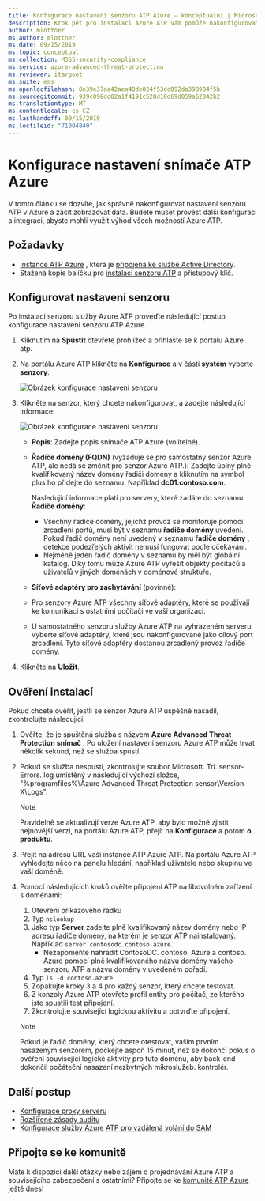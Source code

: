 ```yaml
---
title: Konfigurace nastavení senzoru ATP Azure – konceptuální | Microsoft Docs
description: Krok pět pro instalaci Azure ATP vám pomůže nakonfigurovat nastavení pro samostatný senzor Azure ATP.
author: mlottner
ms.author: mlottner
ms.date: 09/15/2019
ms.topic: conceptual
ms.collection: M365-security-compliance
ms.service: azure-advanced-threat-protection
ms.reviewer: itargoet
ms.suite: ems
ms.openlocfilehash: 8e39e37aa42aea40de024f53dd892da398984f5b
ms.sourcegitcommit: 939c098dd02a1f4191c528d10d69d059a62042b2
ms.translationtype: MT
ms.contentlocale: cs-CZ
ms.lasthandoff: 09/15/2019
ms.locfileid: "71004840"
---
```

# <a name="configure-azure-atp-sensor-settings"></a>Konfigurace nastavení snímače ATP Azure

V tomto článku se dozvíte, jak správně nakonfigurovat nastavení senzoru ATP v Azure a začít zobrazovat data. Budete muset provést další konfiguraci a integraci, abyste mohli využít výhod všech možností Azure ATP.  

## <a name="prerequisites"></a>Požadavky

- [Instance ATP Azure](install-atp-step1.md) , která je [připojená ke službě Active Directory](install-atp-step2.md).
- Stažená kopie balíčku pro [instalaci senzoru ATP](install-atp-step3.md) a přístupový klíč.

## <a name="configure-sensor-settings"></a>Konfigurovat nastavení senzoru

Po instalaci senzoru služby Azure ATP proveďte následující postup konfigurace nastavení senzoru ATP Azure.

1. Kliknutím na **Spustit** otevřete prohlížeč a přihlaste se k portálu Azure atp.

1.  Na portálu Azure ATP klikněte na **Konfigurace** a v části **systém** vyberte **senzory**.
   
    ![Obrázek konfigurace nastavení senzoru](media/atp-sensor-config.png)


1. Klikněte na senzor, který chcete nakonfigurovat, a zadejte následující informace:

   ![Obrázek konfigurace nastavení senzoru](media/atp-sensor-config-2.png)

   - **Popis**: Zadejte popis snímače ATP Azure (volitelné).
   - **Řadiče domény (FQDN)** (vyžaduje se pro samostatný senzor Azure ATP, ale nedá se změnit pro senzor Azure ATP.): Zadejte úplný plně kvalifikovaný název domény řadiči domény a kliknutím na symbol plus ho přidejte do seznamu. Například **dc01.contoso.com**.

     Následující informace platí pro servery, které zadáte do seznamu **Řadiče domény**:
     - Všechny řadiče domény, jejichž provoz se monitoruje pomocí zrcadlení portů, musí být v seznamu **řadiče domény** uvedeni. Pokud řadič domény není uvedený v seznamu **řadiče domény** , detekce podezřelých aktivit nemusí fungovat podle očekávání.
     - Nejméně jeden řadič domény v seznamu by měl být globální katalog. Díky tomu může Azure ATP vyřešit objekty počítačů a uživatelů v jiných doménách v doménové struktuře.

   - **Síťové adaptéry pro zachytávání** (povinné):
   
    - Pro senzory Azure ATP všechny síťové adaptéry, které se používají ke komunikaci s ostatními počítači ve vaší organizaci.
    - U samostatného senzoru služby Azure ATP na vyhrazeném serveru vyberte síťové adaptéry, které jsou nakonfigurované jako cílový port zrcadlení. Tyto síťové adaptéry dostanou zrcadlený provoz řadiče domény.

 
1. Klikněte na **Uložit**.


## <a name="validate-installations"></a>Ověření instalací
Pokud chcete ověřit, jestli se senzor Azure ATP úspěšně nasadil, zkontrolujte následující:

1. Ověřte, že je spuštěná služba s názvem **Azure Advanced Threat Protection snímač** . Po uložení nastavení senzoru Azure ATP může trvat několik sekund, než se služba spustí.

1. Pokud se služba nespustí, zkontrolujte soubor Microsoft. Tri. sensor-Errors. log umístěný v následující výchozí složce, "%programfiles%\Azure Advanced Threat Protection sensor\Version X\Logs".
 
   >[!NOTE]
   > Pravidelně se aktualizují verze Azure ATP, aby bylo možné zjistit nejnovější verzi, na portálu Azure ATP, přejít na **Konfigurace** a potom **o produktu**. 

1. Přejít na adresu URL vaší instance ATP Azure ATP. Na portálu Azure ATP vyhledejte něco na panelu hledání, například uživatele nebo skupinu ve vaší doméně.

1. Pomocí následujících kroků ověřte připojení ATP na libovolném zařízení s doménami:
    1. Otevření příkazového řádku
    1. Typ ```nslookup```
    1. Jako typ **Server** zadejte plně kvalifikovaný název domény nebo IP adresu řadiče domény, na kterém je senzor ATP nainstalovaný. Například ```server contosodc.contoso.azure```.
        - Nezapomeňte nahradit ContosoDC. contoso. Azure a contoso. Azure pomocí plně kvalifikovaného názvu domény vašeho senzoru ATP a názvu domény v uvedeném pořadí.
    1. Typ ```ls -d contoso.azure```
    1. Zopakujte kroky 3 a 4 pro každý senzor, který chcete testovat.  
    1. Z konzoly Azure ATP otevřete profil entity pro počítač, ze kterého jste spustili test připojení. 
    1. Zkontrolujte související logickou aktivitu a potvrďte připojení. 

    > [!NOTE] 
    >Pokud je řadič domény, který chcete otestovat, vaším prvním nasazeným senzorem, počkejte aspoň 15 minut, než se dokončí pokus o ověření související logické aktivity pro tuto doménu, aby back-end dokončil počáteční nasazení nezbytných mikroslužeb. kontrolér.

## <a name="next-steps"></a>Další postup

- [Konfigurace proxy serveru](configure-proxy.md)
- [Rozšířené zásady auditu](atp-advanced-audit-policy.md)
- [Konfigurace služby Azure ATP pro vzdálená volání do SAM](install-atp-step8-samr.md)


## <a name="join-the-community"></a>Připojte se ke komunitě

Máte k dispozici další otázky nebo zájem o projednávání Azure ATP a souvisejícího zabezpečení s ostatními? Připojte se ke [komunitě ATP Azure](https://aka.ms/azureatpcommunity) ještě dnes!
